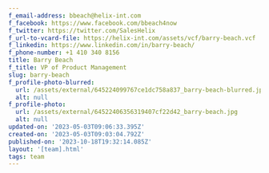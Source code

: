 ```yaml
---
f_email-address: bbeach@helix-int.com
f_facebook: https://www.facebook.com/bbeach4now
f_twitter: https://twitter.com/SalesHelix
f_url-to-vcard-file: https://helix-int.com/assets/vcf/barry-beach.vcf
f_linkedin: https://www.linkedin.com/in/barry-beach/
f_phone-number: +1 410 340 8156
title: Barry Beach
f_title: VP of Product Management
slug: barry-beach
f_profile-photo-blurred:
  url: /assets/external/645224099767ce1dc758a837_barry-beach-blurred.jpg
  alt: null
f_profile-photo:
  url: /assets/external/64522406356319407cf22d42_barry-beach.jpg
  alt: null
updated-on: '2023-05-03T09:06:33.395Z'
created-on: '2023-05-03T09:03:04.792Z'
published-on: '2023-10-18T19:32:14.085Z'
layout: '[team].html'
tags: team
---
```



